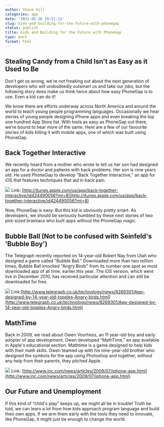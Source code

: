```yaml
---
author: Steve Gill
categories: app
date: '2011-05-26 19:51:12'
slug: kids-and-building-for-the-future-with-phonegap
status: publish
title: Kids and Building for the Future with PhoneGap
type: post
format: html
---
```


## Stealing Candy from a Child Isn't as Easy as it Used to Be

Don't get us wrong, we're not freaking out about the next generation of developers who will undoubtedly outsmart us and take our jobs, but the following story does make us think twice about how easy PhoneGap is to use. Even a kid can do it!

We know there are efforts underway across North America and around the world to teach young people programming languages. Occasionally we hear stories of young people designing iPhone apps and even breaking the top one hundred App Store list. With tools as easy as PhoneGap out there, we're bound to hear more of the same. Here are a few of our favourite stories of kids killing it with mobile apps, one of which was built using PhoneGap.

## Back Together Interactive

We recently heard from a mother who wrote to tell us her son had designed an app for a doctor and patients with back problems. Her son is nine years old. He used PhoneGap to develop "Back Together Interactive," an app for iOS that features techniques that aid in back pain.

[![](/uploads/2011/05/back.jpg)](/uploads/2011/05/back.jpg) Link: [http://itunes.apple.com/us/app/back-together-interactive/id424490056?mt=8](http://itunes.apple.com/us/app/back-together-interactive/id424490056?mt=8)

Now, PhoneGap is easy. But this kid is obviously pretty smart. As developers, we should be seriously humbled by these next stories of two pint-sized brainiacs who built apps without the PhoneGap magic.

## Bubble Ball (Not to be confused with Seinfeld's 'Bubble Boy')

The Telegraph recently reported on 14-year-old Robert Nay from Utah who designed a game called "Bubble Ball." Downloaded more than two million times, Bubble Ball knocked "Angry Birds" from its number one spot as most downloaded app of all time, earlier this year. The iOS version, which went live in December 2010, has received particular attention and can still be downloaded for free.

[![](/uploads/2011/05/bubble.jpg)](/uploads/2011/05/bubble.jpg) Link:[http://www.telegraph.co.uk/technology/news/8269301/App-designed-by-14-year-old-topples-Angry-birds.html](http://www.telegraph.co.uk/technology/news/8269301/App-designed-by-14-year-old-topples-Angry-birds.html)

## MathTime

Back in 2009, we read about Owen Voorhess, an 11 year-old boy and early adopter of app development. Owen developed “MathTime,” an app available in Apple's educational section. Mathtime is a game designed to help kids with their math skills. Owen teamed up with his nine-year-old brother who designed the symbols for the app using Photoshop and together, without any help from their parents, they pitched Apple.

[![](/uploads/2011/05/math.jpg)](/uploads/2011/05/math.jpg) Link: [http://www.inc.com/news/articles/2009/07/iphone-app.html](http://www.inc.com/news/articles/2009/07/iphone-app.html)

## Our Future and Unemployment

If this kind of “child's play” keeps up, we might all be in trouble! Truth be told, we can learn a lot from how kids approach program language and build their own apps. If we arm them early with the tools they need to innovate, like PhoneGap, it might just be enough to change the world.
